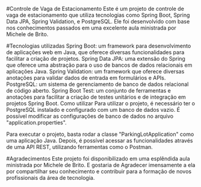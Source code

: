 #Controle de Vaga de Estacionamento
Este é um projeto de controle de vaga de estacionamento que utiliza tecnologias como Spring Boot, Spring Data JPA, Spring Validation, e PostgreSQL. Ele foi desenvolvido com base nos conhecimentos passados em uma excelente aula ministrada por Michele de Brito.

#Tecnologias utilizadas
Spring Boot: um framework para desenvolvimento de aplicações web em Java, que oferece diversas funcionalidades para facilitar a criação de projetos.
Spring Data JPA: uma extensão do Spring que oferece uma abstração para o uso de bancos de dados relacionais em aplicações Java.
Spring Validation: um framework que oferece diversas anotações para validar dados de entrada em formulários e APIs.
PostgreSQL: um sistema de gerenciamento de banco de dados relacional de código aberto.
Spring Boot Test: um conjunto de ferramentas e anotações para facilitar a criação de testes unitários e de integração em projetos Spring Boot.
Como utilizar
Para utilizar o projeto, é necessário ter o PostgreSQL instalado e configurado com um banco de dados vazio. É possível modificar as configurações de banco de dados no arquivo "application.properties".

Para executar o projeto, basta rodar a classe "ParkingLotApplication" como uma aplicação Java. Depois, é possível acessar as funcionalidades através de uma API REST, utilizando ferramentas como o Postman.

#Agradecimentos
Este projeto foi disponibilizado em uma esplêndida aula ministrada por Michele de Brito. E gostaria de Agradecer imensamente a ela por compartilhar seu conhecimento e contribuir para a formação de novos profissionais da área de tecnologia.






